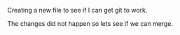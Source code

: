 Creating a new file to see if I can get git to work. 


The changes did not happen so lets see if we can merge. 
